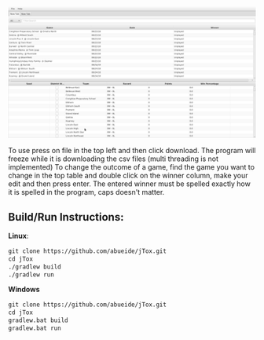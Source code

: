 ![Screenshot](pictures/screenshot.png?raw=true "Screenshot")

To use press on file in the top left and then click download. The program will freeze while it is downloading the csv files (multi threading is not implemented)
To change the outcome of a game, find the game you want to change in the top table and double 
click on the winner column, make your edit and then press enter. The entered winner must be spelled exactly how it is 
spelled in the program, caps doesn't matter.


## Build/Run Instructions:
**Linux**:

```
git clone https://github.com/abueide/jTox.git
cd jTox
./gradlew build
./gradlew run
```

**Windows**
```
git clone https://github.com/abueide/jTox.git
cd jTox
gradlew.bat build
gradlew.bat run
```

